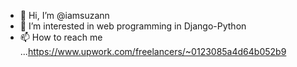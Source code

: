 - 👋 Hi, I’m @iamsuzann
- 👀 I’m interested in web programming in Django-Python
- 📫 How to reach me ...https://www.upwork.com/freelancers/~0123085a4d64b052b9

<!---
iamsuzann/iamsuzann is a ✨ special ✨ repository because its `README.md` (this file) appears on your GitHub profile.
You can click the Preview link to take a look at your changes.
--->
